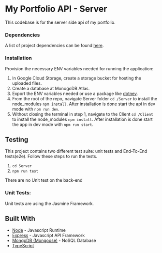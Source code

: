 # My Portfolio API - Server
This codebase is for the server side api of my portfolio.

### Dependencies
A list of project dependencies can be found [here](package.json).

### Installation

Provision the necessary ENV variables needed for running the application:

1. In Google Cloud Storage, create a storage bucket for hosting the uploaded files.
2. Create a database at MonogoDB Atlas.
3. Export the ENV variables needed or use a package like [dotnev](https://www.npmjs.com/package/dotenv).
4. From the root of the repo, navigate Server folder `cd /Server` to install the node_modules `npm install`. After installation is done start the api in dev mode with `npm run dev`.
5. Without closing the terminal in step 1, navigate to the Client `cd /Client` to install the node_modules `npm install`. After installation is done start the app in dev mode with `npm run start`.

## Testing

This project contains two different test suite: unit tests and End-To-End tests(e2e). Follow these steps to run the tests.

1. `cd Server`
2. `npm run test`

There are no Unit test on the back-end

### Unit Tests:

Unit tests are using the Jasmine Framework.

## Built With

- [Node](https://nodejs.org) - Javascript Runtime
- [Express](https://expressjs.com/) - Javascript API Framework
- [MongoDB (Mongoose)](https://www.mongodb.com) - NoSQL Database
- [TypeScript](https://expressjs.com/)